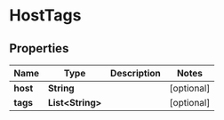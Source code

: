

# HostTags

## Properties

Name | Type | Description | Notes
------------ | ------------- | ------------- | -------------
**host** | **String** |  |  [optional]
**tags** | **List&lt;String&gt;** |  |  [optional]



